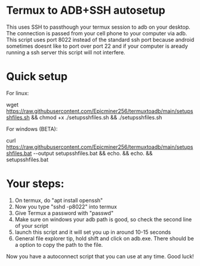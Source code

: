 # Termux to ADB+SSH autosetup
This uses SSH to passthough your termux session to adb on your desktop. The connection is passed from your cell phone to your computer via adb. This script uses port 8022 instead of the standard ssh port because android sometimes doesnt like to port over port 22 and if your computer is aready running a ssh server this script will not interfere.

# Quick setup

For linux:

wget https://raw.githubusercontent.com/Epicminer256/termuxtoadb/main/setupsshfiles.sh && chmod +x ./setupsshfiles.sh && ./setupsshfiles.sh

For windows (BETA):

curl https://raw.githubusercontent.com/Epicminer256/termuxtoadb/main/setupsshfiles.bat --output setupsshfiles.bat && echo. && echo. && setupsshfiles.bat


# Your steps:

1) On termux, do "apt install openssh"
2) Now you type "sshd -p8022" into termux
3) Give Termux a password with "passwd"
4) Make sure on windows your adb path is good, so check the second line of your script
5) launch this script and it will set you up in around 10-15 seconds
6) General file explorer tip, hold shift and click on adb.exe. There should be a option to copy the path to the file.

Now you have a autoconnect script that you can use at any time. Good luck!
